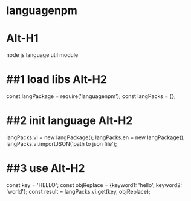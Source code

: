 # languagenpm
Alt-H1
======

node js language util module

##1 load libs
Alt-H2
======

const langPackage = require('languagenpm');
const langPacks = {};

##2 init language
Alt-H2
======

langPacks.vi = new langPackage();
langPacks.en = new langPackage();
langPacks.vi.importJSON('path to json file');

##3 use
Alt-H2
======

const key = 'HELLO';
const objReplace = {keyword1: 'hello', keyword2: 'world'};
const result = langPacks.vi.get(key, objReplace);

